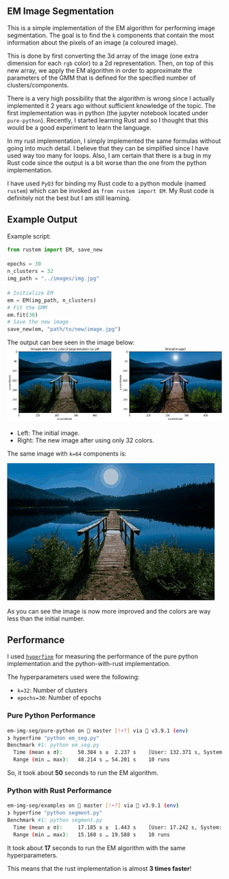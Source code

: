 ## EM Image Segmentation

This is a simple implementation of the EM algorithm for performing image segmentation. The goal is to find the `k` components 
that contain the most information about the pixels of an image (a coloured image). 

This is done by first converting the 3d array of the image (one extra dimension for each `rgb` color) to a 2d representation. 
Then, on top of this new array, we apply the EM algorithm in order to approximate the parameters of the GMM that is defined
for the specified number of clusters/components.

There is a very high possibility that the algorithm is wrong since I actually implemented it 2 years ago without 
sufficient knowledge of the topic. The first implementation was in python (the jupyter notebook located under `pure-python`).
Recently, I started learning Rust and so I thought that this would be a good experiment to learn the language. 

In my rust implementation, I simply implemented the same formulas without going into much detail. I believe that they 
can be simplified since I have used way too many for loops. Also, I am certain that there is a bug in my Rust code 
since the output is a bit worse than the one from the python implementation.

I have used `PyO3` for binding my Rust code to a python module (named `rustem`) which can be invoked as `from rustem import EM`. 
My Rust code is definitely not the best but I am still learning.

## Example Output

Example script:
```python
from rustem import EM, save_new

epochs = 30
n_clusters = 32
img_path = "../images/img.jpg"

# Initialize EM
em = EM(img_path, n_clusters)
# Fit the GMM
em.fit(30)
# Save the new image
save_new(em, "path/to/new/image.jpg")
```
The output can bee seen in the image below:
![k=32 output](images/output_k32.png)

- Left: The initial image.
- Right: The new image after using only 32 colors.

The same image with `k=64` components is:

![k=64 output](images/output_k64.jpg)

As you can see the image is now more improved and the colors are way less than the initial number.

## Performance

I used [`hyperfine`](https://github.com/sharkdp/hyperfine) for measuring the performance of the pure python implementation 
and the python-with-rust implementation. 

The hyperparameters used were the following:
- `k=32`: Number of clusters
- `epochs=30`: Number of epochs

### Pure Python Performance
```bash
em-img-seg/pure-python on  master [!+?] via 🐍 v3.9.1 (env)
❯ hyperfine "python em_seg.py"
Benchmark #1: python em_seg.py
  Time (mean ± σ):     50.384 s ±  2.237 s    [User: 132.371 s, System: 88.762 s]
  Range (min … max):   48.214 s … 54.201 s    10 runs
```

So, it took about **50** seconds to run the EM algorithm.

### Python with Rust Performance
```bash
em-img-seg/examples on  master [!+?] via 🐍 v3.9.1 (env)
❯ hyperfine "python segment.py"
Benchmark #1: python segment.py
  Time (mean ± σ):     17.185 s ±  1.443 s    [User: 17.242 s, System: 0.398 s]
  Range (min … max):   15.160 s … 19.588 s    10 runs
```

It took about **17** seconds to run the EM algorithm with the same hyperparameters.

This means that the rust implementation is almost **3 times faster**!

